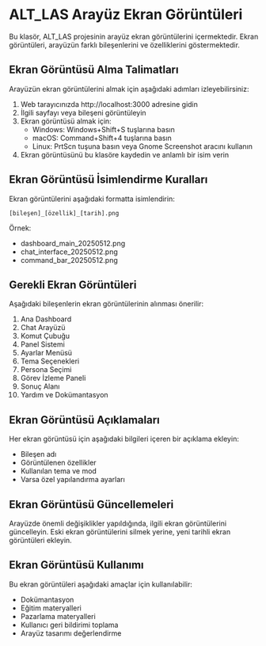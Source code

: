 # ALT_LAS Arayüz Ekran Görüntüleri

Bu klasör, ALT_LAS projesinin arayüz ekran görüntülerini içermektedir. Ekran görüntüleri, arayüzün farklı bileşenlerini ve özelliklerini göstermektedir.

## Ekran Görüntüsü Alma Talimatları

Arayüzün ekran görüntülerini almak için aşağıdaki adımları izleyebilirsiniz:

1. Web tarayıcınızda http://localhost:3000 adresine gidin
2. İlgili sayfayı veya bileşeni görüntüleyin
3. Ekran görüntüsü almak için:
   - Windows: Windows+Shift+S tuşlarına basın
   - macOS: Command+Shift+4 tuşlarına basın
   - Linux: PrtScn tuşuna basın veya Gnome Screenshot aracını kullanın
4. Ekran görüntüsünü bu klasöre kaydedin ve anlamlı bir isim verin

## Ekran Görüntüsü İsimlendirme Kuralları

Ekran görüntülerini aşağıdaki formatta isimlendirin:

```
[bileşen]_[özellik]_[tarih].png
```

Örnek:
- dashboard_main_20250512.png
- chat_interface_20250512.png
- command_bar_20250512.png

## Gerekli Ekran Görüntüleri

Aşağıdaki bileşenlerin ekran görüntülerinin alınması önerilir:

1. Ana Dashboard
2. Chat Arayüzü
3. Komut Çubuğu
4. Panel Sistemi
5. Ayarlar Menüsü
6. Tema Seçenekleri
7. Persona Seçimi
8. Görev İzleme Paneli
9. Sonuç Alanı
10. Yardım ve Dokümantasyon

## Ekran Görüntüsü Açıklamaları

Her ekran görüntüsü için aşağıdaki bilgileri içeren bir açıklama ekleyin:

- Bileşen adı
- Görüntülenen özellikler
- Kullanılan tema ve mod
- Varsa özel yapılandırma ayarları

## Ekran Görüntüsü Güncellemeleri

Arayüzde önemli değişiklikler yapıldığında, ilgili ekran görüntülerini güncelleyin. Eski ekran görüntülerini silmek yerine, yeni tarihli ekran görüntüleri ekleyin.

## Ekran Görüntüsü Kullanımı

Bu ekran görüntüleri aşağıdaki amaçlar için kullanılabilir:

- Dokümantasyon
- Eğitim materyalleri
- Pazarlama materyalleri
- Kullanıcı geri bildirimi toplama
- Arayüz tasarımı değerlendirme
